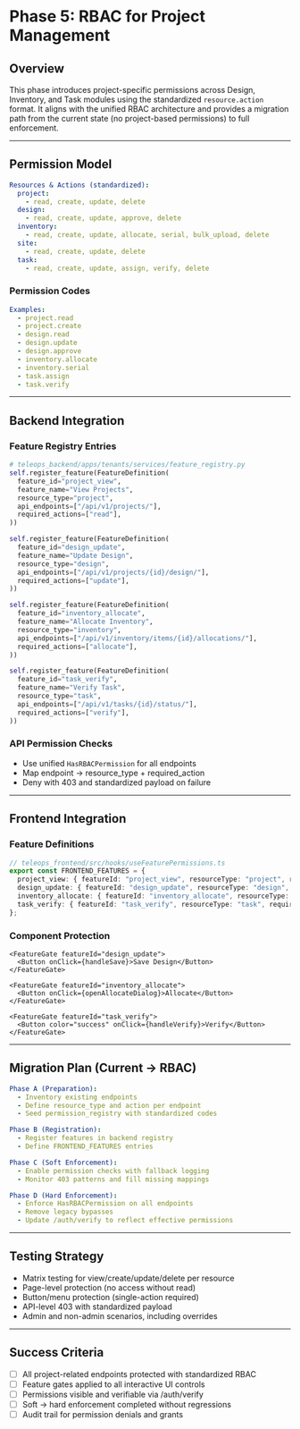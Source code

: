 # Phase 5: RBAC for Project Management

## Overview

This phase introduces project-specific permissions across Design, Inventory, and Task modules using the standardized `resource.action` format. It aligns with the unified RBAC architecture and provides a migration path from the current state (no project-based permissions) to full enforcement.

---

## Permission Model

```yaml
Resources & Actions (standardized):
  project:
    - read, create, update, delete
  design:
    - read, create, update, approve, delete
  inventory:
    - read, create, update, allocate, serial, bulk_upload, delete
  site:
    - read, create, update, delete
  task:
    - read, create, update, assign, verify, delete
```

### Permission Codes

```yaml
Examples:
  - project.read
  - project.create
  - design.read
  - design.update
  - design.approve
  - inventory.allocate
  - inventory.serial
  - task.assign
  - task.verify
```

---

## Backend Integration

### Feature Registry Entries

```python
# teleops_backend/apps/tenants/services/feature_registry.py
self.register_feature(FeatureDefinition(
  feature_id="project_view",
  feature_name="View Projects",
  resource_type="project",
  api_endpoints=["/api/v1/projects/"],
  required_actions=["read"],
))

self.register_feature(FeatureDefinition(
  feature_id="design_update",
  feature_name="Update Design",
  resource_type="design",
  api_endpoints=["/api/v1/projects/{id}/design/"],
  required_actions=["update"],
))

self.register_feature(FeatureDefinition(
  feature_id="inventory_allocate",
  feature_name="Allocate Inventory",
  resource_type="inventory",
  api_endpoints=["/api/v1/inventory/items/{id}/allocations/"],
  required_actions=["allocate"],
))

self.register_feature(FeatureDefinition(
  feature_id="task_verify",
  feature_name="Verify Task",
  resource_type="task",
  api_endpoints=["/api/v1/tasks/{id}/status/"],
  required_actions=["verify"],
))
```

### API Permission Checks

- Use unified `HasRBACPermission` for all endpoints
- Map endpoint → resource_type + required_action
- Deny with 403 and standardized payload on failure

---

## Frontend Integration

### Feature Definitions

```typescript
// teleops_frontend/src/hooks/useFeaturePermissions.ts
export const FRONTEND_FEATURES = {
  project_view: { featureId: "project_view", resourceType: "project", requiredActions: ["read"], featureName: "View Projects" },
  design_update: { featureId: "design_update", resourceType: "design", requiredActions: ["update"], featureName: "Update Design" },
  inventory_allocate: { featureId: "inventory_allocate", resourceType: "inventory", requiredActions: ["allocate"], featureName: "Allocate Inventory" },
  task_verify: { featureId: "task_verify", resourceType: "task", requiredActions: ["verify"], featureName: "Verify Task" },
};
```

### Component Protection

```tsx
<FeatureGate featureId="design_update">
  <Button onClick={handleSave}>Save Design</Button>
</FeatureGate>

<FeatureGate featureId="inventory_allocate">
  <Button onClick={openAllocateDialog}>Allocate</Button>
</FeatureGate>

<FeatureGate featureId="task_verify">
  <Button color="success" onClick={handleVerify}>Verify</Button>
</FeatureGate>
```

---

## Migration Plan (Current → RBAC)

```yaml
Phase A (Preparation):
  - Inventory existing endpoints
  - Define resource_type and action per endpoint
  - Seed permission_registry with standardized codes

Phase B (Registration):
  - Register features in backend registry
  - Define FRONTEND_FEATURES entries

Phase C (Soft Enforcement):
  - Enable permission checks with fallback logging
  - Monitor 403 patterns and fill missing mappings

Phase D (Hard Enforcement):
  - Enforce HasRBACPermission on all endpoints
  - Remove legacy bypasses
  - Update /auth/verify to reflect effective permissions
```

---

## Testing Strategy

- Matrix testing for view/create/update/delete per resource
- Page-level protection (no access without read)
- Button/menu protection (single-action required)
- API-level 403 with standardized payload
- Admin and non-admin scenarios, including overrides

---

## Success Criteria

- [ ] All project-related endpoints protected with standardized RBAC
- [ ] Feature gates applied to all interactive UI controls
- [ ] Permissions visible and verifiable via /auth/verify
- [ ] Soft → hard enforcement completed without regressions
- [ ] Audit trail for permission denials and grants
